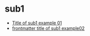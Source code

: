 # sub1
<!--- Generate by gomdtoc start --->
   - [Title of sub1 example 01](./example01.md)
   - [frontmatter title of sub1 example02](./example02.md)
<!--- Generate by gomdtoc end --->







